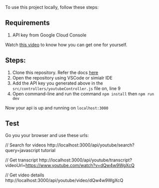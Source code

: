 To use this project locally, follow these steps:

## Requirements

1. API key from Google Cloud Console

Watch [this video](https://www.youtube.com/watch?v=uz7dY8qTFJw&t=22s) to know how you can get one for yourself.

## Steps:

1. Clone this repository. Refer the docs [here]([url](https://docs.github.com/en/repositories/creating-and-managing-repositories/cloning-a-repository))
2. Open the repository using VSCode or simialr IDE
3. Add the API key you generated above in the `src/controllers/youtubeController.js` file on, line 9
4. Open command-line and run the command `npm install` then `npm run dev`

Now your api is up and running on `localhost:3000`

## Test

Go you your browser and use these urls:

// Search for videos
http://localhost:3000/api/youtube/search?query=javascript tutorial

// Get transcript
http://localhost:3000/api/youtube/transcript?videoUrl=https://www.youtube.com/watch?v=dQw4w9WgXcQ

// Get video details
http://localhost:3000/api/youtube/video/dQw4w9WgXcQ

